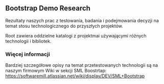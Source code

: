 ## Bootstrap Demo Research

Rezultaty naszych prac z testowania, badania i podejmowania decyzji na temat stosu technologicznego do przyszłych projektów.

Root zawiera oddzielne katalogi z projektmai używającymi różnych technologii i bibliotek.

### Więcej informacji

Bardziej szczegółowe opisy na temat przetestowanych technologii są na naszym firmowym Wiki w sekcji SML Boostrtap: https://softwaremill.atlassian.net/wiki/display/DEV/SML+Bootstrap